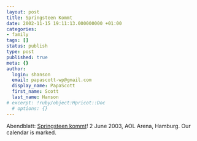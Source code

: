 ```yaml
---
layout: post
title: Springsteen Kommt
date: 2002-11-15 19:11:13.000000000 +01:00
categories:
- family
tags: []
status: publish
type: post
published: true
meta: {}
author:
  login: shanson
  email: papascott-wp@gmail.com
  display_name: PapaScott
  first_name: Scott
  last_name: Hanson
# excerpt: !ruby/object:Hpricot::Doc
  # options: {}
---
```

<p>Abendblatt: <a href="http://www.abendblatt.de/daten/2002/11/15/92880.html">Springsteen kommt</a>! 2 June 2003, AOL Arena, Hamburg. Our calendar is marked.</p>
